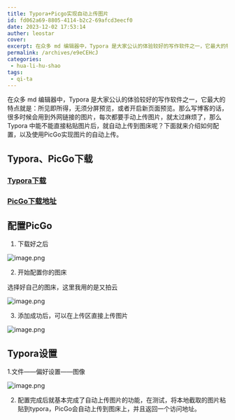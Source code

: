 ```yaml
---
title: Typora+Picgo实现自动上传图片
id: fd062a69-8805-4114-b2c2-69afcd3eecf0
date: 2023-12-02 17:53:14
auther: leostar
cover: 
excerpt: 在众多 md 编辑器中，Typora 是大家公认的体验较好的写作软件之一，它最大的特点就是：所见即所得，无须分屏预览，或者开启新页面预览。那么写博客的话，很多时候会用到外网链接的图片，每次都要手动上传图片，就太过麻烦了，那么Typora 中能不能直接粘贴图片后，就自动上传到图床呢？下面就来介绍如何配
permalink: /archives/e9eCEHcJ
categories:
 - hua-li-hu-shao
tags: 
 - qi-ta
---
```



在众多 md 编辑器中，Typora 是大家公认的体验较好的写作软件之一，它最大的特点就是：所见即所得，无须分屏预览，或者开启新页面预览。那么写博客的话，很多时候会用到外网链接的图片，每次都要手动上传图片，就太过麻烦了，那么Typora 中能不能直接粘贴图片后，就自动上传到图床呢？下面就来介绍如何配置，以及使用PicGo实现图片的自动上传。
## Typora、PicGo下载

### [Typora下载](https://www.aliyundrive.com/s/8yB8wwuDm2z)

### [PicGo下载地址](https://github.com/Molunerfinn/PicGo/releases)

## 配置PicGo

1. 下载好之后

![image.png](https://img.leostar.top/study/20231202175028.png)


2. 开始配置你的图床

选择好自己的图床，这里我用的是又拍云

![image.png](https://img.leostar.top/study/20231202175110.png)


3. 添加成功后，可以在上传区直接上传图片

![image.png](https://img.leostar.top/study/20231202175122.png)


## Typora设置

1.文件——偏好设置——图像

![image.png](https://img.leostar.top/study/20231202175128.png)


2. 配置完成后就基本完成了自动上传图片的功能，在测试，将本地截取的图片粘贴到typora，PicGo会自动上传到图床上，并且返回一个访问地址。
